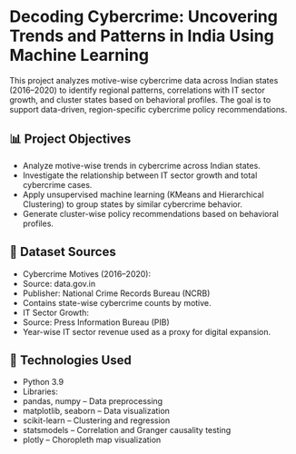 # Decoding Cybercrime: Uncovering Trends and Patterns in India Using Machine Learning

This project analyzes motive-wise cybercrime data across Indian states (2016–2020) to identify regional patterns, correlations with IT sector growth, and cluster states based on behavioral profiles. The goal is to support data-driven, region-specific cybercrime policy recommendations.

## 📊 Project Objectives
-	Analyze motive-wise trends in cybercrime across Indian states.
-	Investigate the relationship between IT sector growth and total cybercrime cases.
-	Apply unsupervised machine learning (KMeans and Hierarchical Clustering) to group states by similar cybercrime behavior.
-	Generate cluster-wise policy recommendations based on behavioral profiles.


## 📁 Dataset Sources
- Cybercrime Motives (2016–2020):
- Source: data.gov.in
- Publisher: National Crime Records Bureau (NCRB)
- Contains state-wise cybercrime counts by motive.
- IT Sector Growth:
- Source: Press Information Bureau (PIB)
- Year-wise IT sector revenue used as a proxy for digital expansion.

## 🧮 Technologies Used
- Python 3.9
- Libraries:
- pandas, numpy – Data preprocessing
- matplotlib, seaborn – Data visualization
- scikit-learn – Clustering and regression
- statsmodels – Correlation and Granger causality testing
- plotly – Choropleth map visualization

